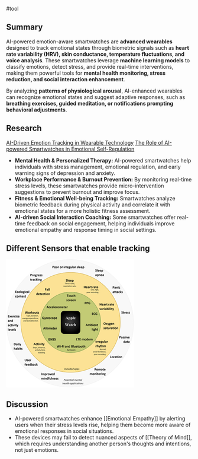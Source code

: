 #tool
## Summary

AI-powered emotion-aware smartwatches are **advanced wearables** designed to track emotional states through biometric signals such as **heart rate variability (HRV), skin conductance, temperature fluctuations, and voice analysis**. These smartwatches leverage **machine learning models** to classify emotions, detect stress, and provide real-time interventions, making them powerful tools for **mental health monitoring, stress reduction, and social interaction enhancement**.

By analyzing **patterns of physiological arousal**, AI-enhanced wearables can recognize emotional states and suggest adaptive responses, such as **breathing exercises, guided meditation, or notifications prompting behavioral adjustments**.

## Research
[AI-Driven Emotion Tracking in Wearable Technology](https://pmc.ncbi.nlm.nih.gov/articles/PMC9494213/)
[The Role of AI-powered Smartwatches in Emotional Self-Regulation](https://arxiv.org/abs/2309.11097/)

- **Mental Health & Personalized Therapy:** AI-powered smartwatches help individuals with stress management, emotional regulation, and early warning signs of depression and anxiety.
- **Workplace Performance & Burnout Prevention:** By monitoring real-time stress levels, these smartwatches provide micro-intervention suggestions to prevent burnout and improve focus.
- **Fitness & Emotional Well-being Tracking:** Smartwatches analyze biometric feedback during physical activity and correlate it with emotional states for a more holistic fitness assessment.
- **AI-driven Social Interaction Coaching:** Some smartwatches offer real-time feedback on social engagement, helping individuals improve emotional empathy and response timing in social settings.


## Different Sensors that enable tracking
![Smart-Watch Sensors](sensors.png)

## Discussion

- AI-powered smartwatches enhance [[Emotional Empathy]] by alerting users when their stress levels rise, helping them become more aware of emotional responses in social situations.
- These devices may fail to detect nuanced aspects of [[Theory of Mind]], which requires understanding another person's thoughts and intentions, not just emotions.
